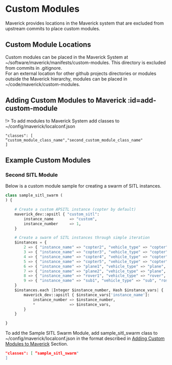 # Custom Modules

Maverick provides locations in the Maverick system that are excluded from upstream commits to place custom modules.


## Custom Module Locations

Custom modules can be placed in the Maverick System at ~/software/maverick/manifests/custom-modules. This directory is excluded from commits in .gitignore.  
For an external location for other github projects directories or modules outside the Maverick hierarchy, modules can be placed in ~/code/maverick/custom-modules.

## Adding Custom Modules to Maverick :id=add-custom-module
!> To add modules to Maverick System add classes to ~/config/maverick/localconf.json
```
"classes": [ “custom_module_class_name","second_custom_module_class_name"
]
```
## Example Custom Modules
### Second SITL Module
Below is a custom module sample for creating a swarm of SITL instances.
```Python
class sample_sitl_swarm (
) {

    # Create a custom APSITL instance (copter by default)
    maverick_dev::apsitl { "custom_sitl":
        instance_name       => "custom",
        instance_number     => 1,
    }

    # Create a swarm of SITL instances through simple iteration
    $instances = {
        2 => { "instance_name" => "copter2", "vehicle_type" => "copter", "ros_instance" => true, "api_instance" => true, "mavlink_proxy" => "mavlink-router" },
        3 => { "instance_name" => "copter3", "vehicle_type" => "copter", "ros_instance" => true, "api_instance" => true, "mavlink_proxy" => "mavlink-router" },
        4 => { "instance_name" => "copter4", "vehicle_type" => "copter", "ros_instance" => false, "api_instance" => false, "mavlink_proxy" => "mavlink-router" },
        5 => { "instance_name" => "copter5", "vehicle_type" => "copter", "ros_instance" => false, "api_instance" => false, "mavlink_proxy" => "mavlink-router" },
        6 => { "instance_name" => "plane1", "vehicle_type" => "plane", "ros_instance" => true, "api_instance" => true, "mavlink_proxy" => "mavlink-router" },
        7 => { "instance_name" => "plane2", "vehicle_type" => "plane", "ros_instance" => false, "api_instance" => false, "mavlink_proxy" => "mavlink-router" },
        8 => { "instance_name" => "rover1", "vehicle_type" => "rover", "ros_instance" => true, "api_instance" => true, "mavlink_proxy" => "mavlink-router" },
        9 => { "instance_name" => "sub1", "vehicle_type" => "sub", "ros_instance" => true, "api_instance" => true, "mavlink_proxy" => "mavlink-router" }
    }
    $instances.each |Integer $instance_number, Hash $instance_vars| {
        maverick_dev::apsitl { $instance_vars['instance_name']:
            instance_number => $instance_number,
            *               => $instance_vars,
        }
    }

}
```
To add the Sample SITL Swarm Module, add sample_sitl_swarm class to ~/config/maverick/localconf.json in the format described in [Adding Custom Modules to Maverick](#add-custom-module) Section.
```json
"classes": [ “sample_sitl_swarm"
]
```
